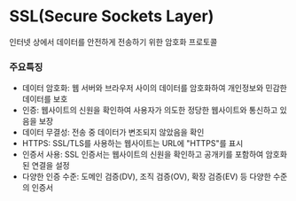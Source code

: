 # SSL(Secure Sockets Layer)
인터넷 상에서 데이터를 안전하게 전송하기 위한 암호화 프로토콜

### 주요특징

+ 데이터 암호화: 웹 서버와 브라우저 사이의 데이터를 암호화하여 개인정보와 민감한 데이터를 보호
+ 인증: 웹사이트의 신원을 확인하여 사용자가 의도한 정당한 웹사이트와 통신하고 있음을 보장
+ 데이터 무결성: 전송 중 데이터가 변조되지 않았음을 확인
+ HTTPS: SSL/TLS를 사용하는 웹사이트는 URL에 "HTTPS"를 표시
+ 인증서 사용: SSL 인증서는 웹사이트의 신원을 확인하고 공개키를 포함하여 암호화된 연결을 설정
+ 다양한 인증 수준: 도메인 검증(DV), 조직 검증(OV), 확장 검증(EV) 등 다양한 수준의 인증서
